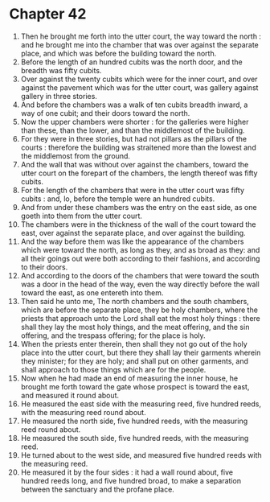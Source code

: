 # Chapter 42

1. Then he brought me forth into the utter court, the way toward the north : and he brought me into the chamber that was over against the separate place, and which was before the building toward the north.
2. Before the length of an hundred cubits was the north door, and the breadth was fifty cubits.
3. Over against the twenty cubits which were for the inner court, and over against the pavement which was for the utter court, was gallery against gallery in three stories.
4. And before the chambers was a walk of ten cubits breadth inward, a way of one cubit; and their doors toward the north.
5. Now the upper chambers were shorter : for the galleries were higher than these, than the lower, and than the middlemost of the building.
6. For they were in three stories, but had not pillars as the pillars of the courts : therefore the building was straitened more than the lowest and the middlemost from the ground.
7. And the wall that was without over against the chambers, toward the utter court on the forepart of the chambers, the length thereof was fifty cubits.
8. For the length of the chambers that were in the utter court was fifty cubits : and, lo, before the temple were an hundred cubits.
9. And from under these chambers was the entry on the east side, as one goeth into them from the utter court.
10. The chambers were in the thickness of the wall of the court toward the east, over against the separate place, and over against the building.
11. And the way before them was like the appearance of the chambers which were toward the north, as long as they, and as broad as they: and all their goings out were both according to their fashions, and according to their doors.
12. And according to the doors of the chambers that were toward the south was a door in the head of the way, even the way directly before the wall toward the east, as one entereth into them.
13. Then said he unto me, The north chambers and the south chambers, which are before the separate place, they be holy chambers, where the priests that approach unto the Lord shall eat the most holy things : there shall they lay the most holy things, and the meat offering, and the sin offering, and the trespass offering; for the place is holy.
14. When the priests enter therein, then shall they not go out of the holy place into the utter court, but there they shall lay their garments wherein they minister; for they are holy; and shall put on other garments, and shall approach to those things which are for the people.
15. Now when he had made an end of measuring the inner house, he brought me forth toward the gate whose prospect is toward the east, and measured it round about.
16. He measured the east side with the measuring reed, five hundred reeds, with the measuring reed round about.
17. He measured the north side, five hundred reeds, with the measuring reed round about.
18. He measured the south side, five hundred reeds, with the measuring reed.
19. He turned about to the west side, and measured five hundred reeds with the measuring reed.
20. He measured it by the four sides : it had a wall round about, five hundred reeds long, and five hundred broad, to make a separation between the sanctuary and the profane place.

